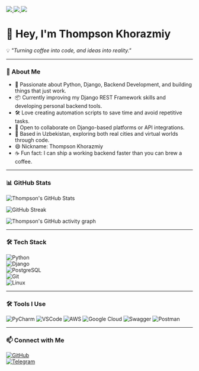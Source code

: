 <a href="mailto:asilbek.rajabov.official@gmail.com" target="_blank">
  <img src="https://img.shields.io/badge/mail-%230077B5.svg?&style=for-the-badge&logo=gmail&logoColor=white" />
</a>
<a href="https://leetcode.com/u/ThompsonShelll/" target="_blank">
  <img src="https://img.shields.io/badge/LeetCode-FFA116?style=for-the-badge&logo=LeetCode&logoColor=black">
</a>
<a href="https://x.com/Backspa56553138" target="_blank">
  <img src="https://img.shields.io/badge/Twitter-1DA1F2?style=for-the-badge&logo=twitter&logoColor=white">
</a>

# 👋 Hey, I'm Thompson Khorazmiy  

💡 _"Turning coffee into code, and ideas into reality."_  

---

### 🚀 About Me
- 🐍 Passionate about Python, Django, Backend Development, and building things that just work.
- 📦 Currently improving my Django REST Framework skills and developing personal backend tools.
- 🛠 Love creating automation scripts to save time and avoid repetitive tasks.
- 🤝 Open to collaborate on Django-based platforms or API integrations.
- 📍 Based in Uzbekistan, exploring both real cities and virtual worlds through code.
- 😄 Nickname: Thompson Khorazmiy
- ☕️ Fun fact: I can ship a working backend faster than you can brew a coffee.

---

### 📊 GitHub Stats

![Thompson's GitHub Stats](https://github-readme-stats.vercel.app/api?username=ThompsonShell&show_icons=true&theme=tokyonight)  

![GitHub Streak](https://streak-stats.demolab.com?user=ThompsonShell&theme=tokyonight&hide_border=true)

![Thompson's GitHub activity graph](https://github-readme-activity-graph.vercel.app/graph?username=ThompsonShell&theme=tokyo-night)

---

### 🛠 Tech Stack
![Python](https://img.shields.io/badge/Python-3776AB?style=for-the-badge&logo=python&logoColor=white)  
![Django](https://img.shields.io/badge/Django-092E20?style=for-the-badge&logo=django&logoColor=white)  
![PostgreSQL](https://img.shields.io/badge/PostgreSQL-316192?style=for-the-badge&logo=postgresql&logoColor=white)  
![Git](https://img.shields.io/badge/Git-F05032?style=for-the-badge&logo=git&logoColor=white)  
![Linux](https://img.shields.io/badge/Linux-FCC624?style=for-the-badge&logo=linux&logoColor=black)  

---

### 🛠 Tools I Use
![PyCharm](https://img.shields.io/badge/PyCharm-000000.svg?&style=for-the-badge&logo=PyCharm&logoColor=white)
![VSCode](https://img.shields.io/badge/VSCode-0078D4?style=for-the-badge&logo=visual%20studio%20code&logoColor=white)
![AWS](https://img.shields.io/badge/AWS-232F3E?style=for-the-badge&logo=amazon-aws&logoColor=white)
![Google Cloud](https://img.shields.io/badge/Google_Cloud-4285F4?style=for-the-badge&logo=google-cloud&logoColor=white)
![Swagger](https://img.shields.io/badge/Swagger-85EA2D?style=for-the-badge&logo=Swagger&logoColor=white)
![Postman](https://img.shields.io/badge/Postman-FF6C37?style=for-the-badge&logo=Postman&logoColor=white)

---

### 📫 Connect with Me
[![GitHub](https://img.shields.io/badge/GitHub-181717?style=for-the-badge&logo=github&logoColor=white)](https://github.com/ThompsonShell)  
[![Telegram](https://img.shields.io/badge/Telegram-26A5E4?style=for-the-badge&logo=telegram&logoColor=white)](https://t.me/ThompsonShell)  
 